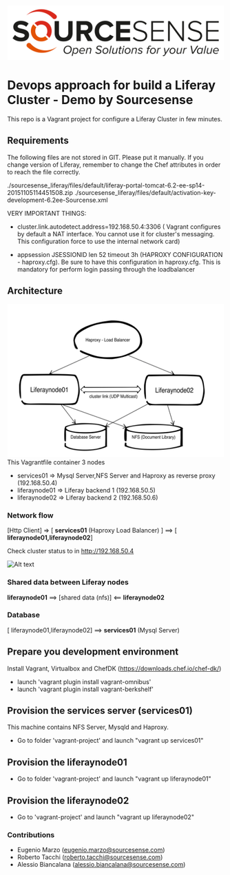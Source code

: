 ![Alt text](sourcesenselogo.png "Sourcesense")

# Devops approach for build a Liferay Cluster - Demo by Sourcesense #

This repo is a Vagrant project for configure a Liferay Cluster in few minutes.

## Requirements ##

The following files are not stored in GIT. Please put it manually. If you change version of Liferay, remember to change the Chef attributes in order to reach the file correctly.

./sourcesense_liferay/files/default/liferay-portal-tomcat-6.2-ee-sp14-20151105114451508.zip
./sourcesense_liferay/files/default/activation-key-development-6.2ee-Sourcense.xml

VERY IMPORTANT THINGS:

- cluster.link.autodetect.address=192.168.50.4:3306 ( Vagrant configures by default a NAT interface. You cannot use it for cluster's messaging. This configuration force to use the internal network card)

- appsession JSESSIONID len 52 timeout 3h (HAPROXY CONFIGURATION - haproxy.cfg). Be sure to have this configuration in haproxy.cfg. This is mandatory for perform login passing through the loadbalancer

## Architecture ##

![Alt text](arch.jpg "Architecture")
This  Vagrantfile container 3 nodes

- services01 => Mysql Server,NFS Server and Haproxy as reverse proxy (192.168.50.4)
- liferaynode01 => Liferay backend 1 (192.168.50.5)
- liferaynode02 => Liferay backend 2 (192.168.50.6)

### Network flow ###
[Http Client] => [ __services01__ (Haproxy Load Balancer) ]  ==>  [ __liferaynode01,liferaynode02__]

Check cluster status to in http://192.168.50.4

![Alt text](clustat.png.png "clustat")

### Shared data between Liferay nodes ###
__liferaynode01__ ==> [shared data (nfs)] <== __liferaynode02__

### Database ###

[ liferaynode01,liferaynode02] ==> __services01__ (Mysql Server)

## Prepare you development environment ##
Install Vagrant, Virtualbox and ChefDK (https://downloads.chef.io/chef-dk/)

- launch 'vagrant plugin install vagrant-omnibus'
- launch 'vagrant plugin install vagrant-berkshelf'

## Provision the services server (services01) ##
This machine contains NFS Server, Mysqld and Haproxy.
- Go to folder 'vagrant-project' and launch "vagrant up services01"

## Provision the liferaynode01 ##
- Go to folder 'vagrant-project' and launch "vagrant up liferaynode01"

## Provision the liferaynode02 ##
- Go to 'vagrant-project' and launch "vagrant up liferaynode02"

### Contributions ###
+ Eugenio Marzo (eugenio.marzo@sourcesense.com)
+ Roberto Tacchi (roberto.tacchi@sourcesense.com)
+ Alessio Biancalana (alessio.biancalana@sourcesense.com)

